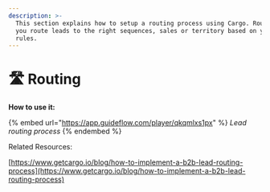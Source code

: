 ```yaml
---
description: >-
  This section explains how to setup a routing process using Cargo. Routing let
  you route leads to the right sequences, sales or territory based on your own
  rules.
---
```


# 🛣 Routing

**How to use it:**

{% embed url="https://app.guideflow.com/player/qkqmlxs1px" %}
_Lead routing process_
{% endembed %}

Related Resources:

[https://www.getcargo.io/blog/how-to-implement-a-b2b-lead-routing-process](https://www.getcargo.io/blog/how-to-implement-a-b2b-lead-routing-process)
